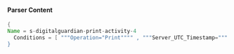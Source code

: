 #### Parser Content
```Java
{
Name = s-digitalguardian-print-activity-4
  Conditions = [ """Operation="Print"""" , """Server_UTC_Timestamp=""" ]
}
```